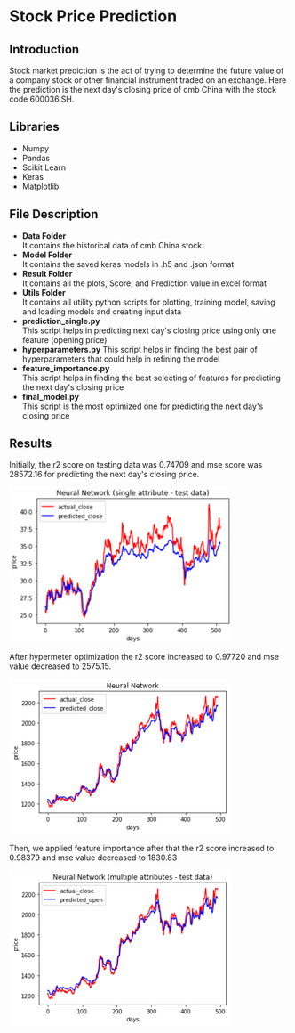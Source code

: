 # Stock Price Prediction 
## Introduction
Stock market prediction is the act of trying to determine the future value of a company stock
or other financial instrument traded on an exchange. Here the prediction is the next day's closing price of cmb China with the stock code 600036.SH.

## Libraries
* Numpy
* Pandas
* Scikit Learn
* Keras
* Matplotlib

## File Description
* <strong>Data Folder</strong>  
  It contains the historical data of cmb China stock.
* <strong>Model Folder</strong>  
  It contains the saved keras models in .h5 and .json format
* <strong>Result Folder</strong>  
  It contains all the plots, Score, and Prediction value in excel format
* <strong>Utils Folder</strong>  
  It contains all utility python scripts for plotting, training model, saving and loading models and creating input data
* <strong>prediction_single.py</strong>  
  This script helps in predicting next day's closing price using only one feature (opening price)
* <strong>hyperparameters.py</strong>
  This script helps in finding the best pair of hyperparameters that could help in refining the model
* <strong>feature_importance.py</strong>  
  This script helps in finding the best selecting of features for predicting the next day's closing price
* <strong>final_model.py</strong>  
  This script is the most optimized one for predicting the next day's closing price
  
## Results
Initially, the r2 score on testing data was 0.74709 and mse score was 28572.16 for predicting the next day's closing price.  

<img src='https://github.com/zxhx/DSND_capstone_project_investment-and-trading/blob/master/result/single_attribute/output_test.png' width=400px>

After hypermeter optimization the r2 score increased to 0.97720 and mse value decreased to 2575.15.  

<img src='https://github.com/zxhx/DSND_capstone_project_investment-and-trading/blob/master/result/hyperParaModels/output.png' width=400px>

Then, we applied feature importance after that the r2 score increased to 0.98379 and mse value decreased to 1830.83  

<img src='https://github.com/zxhx/DSND_capstone_project_investment-and-trading/blob/master/result/final_model/output_test.png' width=400px>

  
